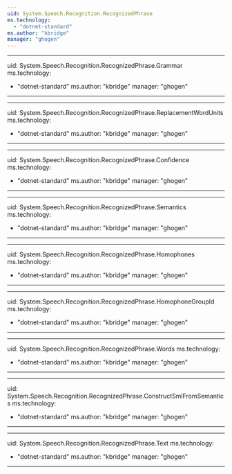 ```yaml
---
uid: System.Speech.Recognition.RecognizedPhrase
ms.technology: 
  - "dotnet-standard"
ms.author: "kbridge"
manager: "ghogen"
---
```


---
uid: System.Speech.Recognition.RecognizedPhrase.Grammar
ms.technology: 
  - "dotnet-standard"
ms.author: "kbridge"
manager: "ghogen"
---

---
uid: System.Speech.Recognition.RecognizedPhrase.ReplacementWordUnits
ms.technology: 
  - "dotnet-standard"
ms.author: "kbridge"
manager: "ghogen"
---

---
uid: System.Speech.Recognition.RecognizedPhrase.Confidence
ms.technology: 
  - "dotnet-standard"
ms.author: "kbridge"
manager: "ghogen"
---

---
uid: System.Speech.Recognition.RecognizedPhrase.Semantics
ms.technology: 
  - "dotnet-standard"
ms.author: "kbridge"
manager: "ghogen"
---

---
uid: System.Speech.Recognition.RecognizedPhrase.Homophones
ms.technology: 
  - "dotnet-standard"
ms.author: "kbridge"
manager: "ghogen"
---

---
uid: System.Speech.Recognition.RecognizedPhrase.HomophoneGroupId
ms.technology: 
  - "dotnet-standard"
ms.author: "kbridge"
manager: "ghogen"
---

---
uid: System.Speech.Recognition.RecognizedPhrase.Words
ms.technology: 
  - "dotnet-standard"
ms.author: "kbridge"
manager: "ghogen"
---

---
uid: System.Speech.Recognition.RecognizedPhrase.ConstructSmlFromSemantics
ms.technology: 
  - "dotnet-standard"
ms.author: "kbridge"
manager: "ghogen"
---

---
uid: System.Speech.Recognition.RecognizedPhrase.Text
ms.technology: 
  - "dotnet-standard"
ms.author: "kbridge"
manager: "ghogen"
---
